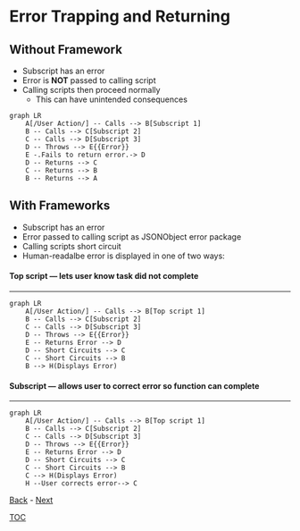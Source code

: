 # Error Trapping and Returning

## Without Framework

- Subscript has an error
- Error is **NOT** passed to calling script
- Calling scripts then proceed normally
  - This can have unintended consequences

```mermaid
graph LR
    A[/User Action/] -- Calls --> B[Subscript 1] 
    B -- Calls --> C[Subscript 2] 
    C -- Calls --> D[Subscript 3] 
    D -- Throws --> E{{Error}}
    E -.Fails to return error.-> D
    D -- Returns --> C
    C -- Returns --> B
    B -- Returns --> A
```
## With Frameworks

- Subscript has an error
- Error passed to calling script as JSONObject error package
- Calling scripts short circuit
- Human-readalbe error is displayed in one of two ways:

#### Top script — lets user know task did not complete

---

```mermaid
graph LR
    A[/User Action/] -- Calls --> B[Top script 1] 
    B -- Calls --> C[Subscript 2] 
    C -- Calls --> D[Subscript 3] 
    D -- Throws --> E{{Error}}
    E -- Returns Error --> D
    D -- Short Circuits --> C
    C -- Short Circuits --> B
    B --> H(Displays Error)    
```
#### Subscript — allows user to correct error so function can complete

---

```mermaid
graph LR
    A[/User Action/] -- Calls --> B[Top script 1] 
    B -- Calls --> C[Subscript 2] 
    C -- Calls --> D[Subscript 3] 
    D -- Throws --> E{{Error}}
    E -- Returns Error --> D
    D -- Short Circuits --> C
    C -- Short Circuits --> B
    C --> H(Displays Error)  
    H --User corrects error--> C  
```

[Back](Introduction.md) - [Next](Script_Functions_And_Types.md)

[TOC](TOC.md)
